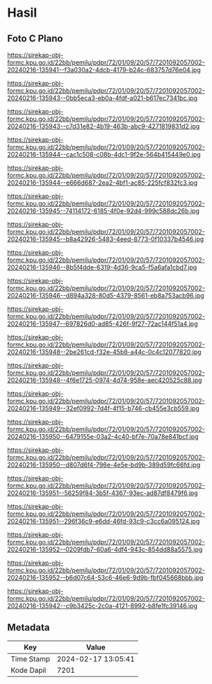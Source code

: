 # Hasil

## Foto C Plano

https://sirekap-obj-formc.kpu.go.id/22bb/pemilu/pdpr/72/01/09/20/57/7201092057002-20240216-135941--f3a030a2-4dcb-4179-b24c-683757d76e04.jpg

https://sirekap-obj-formc.kpu.go.id/22bb/pemilu/pdpr/72/01/09/20/57/7201092057002-20240216-135943--0bb5eca3-eb0a-4fdf-a021-b617ec7341bc.jpg

https://sirekap-obj-formc.kpu.go.id/22bb/pemilu/pdpr/72/01/09/20/57/7201092057002-20240216-135943--c7d31e82-4b19-463b-abc9-4271819831d2.jpg

https://sirekap-obj-formc.kpu.go.id/22bb/pemilu/pdpr/72/01/09/20/57/7201092057002-20240216-135944--cac1c508-c08b-4dc1-9f2e-564b415449e0.jpg

https://sirekap-obj-formc.kpu.go.id/22bb/pemilu/pdpr/72/01/09/20/57/7201092057002-20240216-135944--e666d687-2ea2-4bf1-ac85-225fcf832fc3.jpg

https://sirekap-obj-formc.kpu.go.id/22bb/pemilu/pdpr/72/01/09/20/57/7201092057002-20240216-135945--74114172-6185-4f0e-92d4-999c588dc26b.jpg

https://sirekap-obj-formc.kpu.go.id/22bb/pemilu/pdpr/72/01/09/20/57/7201092057002-20240216-135945--b8a42926-5483-4eed-8773-0f10337b4546.jpg

https://sirekap-obj-formc.kpu.go.id/22bb/pemilu/pdpr/72/01/09/20/57/7201092057002-20240216-135946--8b5f4dde-6319-4d36-9ca5-f5a6afa1cbd7.jpg

https://sirekap-obj-formc.kpu.go.id/22bb/pemilu/pdpr/72/01/09/20/57/7201092057002-20240216-135946--d894a328-80d5-4379-8561-eb8a753acb96.jpg

https://sirekap-obj-formc.kpu.go.id/22bb/pemilu/pdpr/72/01/09/20/57/7201092057002-20240216-135947--697826d0-ad85-426f-9f27-72ac144f51a4.jpg

https://sirekap-obj-formc.kpu.go.id/22bb/pemilu/pdpr/72/01/09/20/57/7201092057002-20240216-135948--2be261cd-f32e-45b8-a44c-0c4c12077820.jpg

https://sirekap-obj-formc.kpu.go.id/22bb/pemilu/pdpr/72/01/09/20/57/7201092057002-20240216-135948--4f6e1725-0974-4d74-958e-aec420525c88.jpg

https://sirekap-obj-formc.kpu.go.id/22bb/pemilu/pdpr/72/01/09/20/57/7201092057002-20240216-135949--32ef0992-7d4f-4f15-b746-cb455e3cb559.jpg

https://sirekap-obj-formc.kpu.go.id/22bb/pemilu/pdpr/72/01/09/20/57/7201092057002-20240216-135950--6479155e-03a2-4c40-bf7e-70a78e841bcf.jpg

https://sirekap-obj-formc.kpu.go.id/22bb/pemilu/pdpr/72/01/09/20/57/7201092057002-20240216-135950--d807d6f4-796e-4e5e-bd9b-389d59fc66fd.jpg

https://sirekap-obj-formc.kpu.go.id/22bb/pemilu/pdpr/72/01/09/20/57/7201092057002-20240216-135951--56259f84-3b5f-4367-93ec-ad87df8479f6.jpg

https://sirekap-obj-formc.kpu.go.id/22bb/pemilu/pdpr/72/01/09/20/57/7201092057002-20240216-135951--296f36c9-e6dd-46fd-93c9-c3cc6a095124.jpg

https://sirekap-obj-formc.kpu.go.id/22bb/pemilu/pdpr/72/01/09/20/57/7201092057002-20240216-135952--0209fdb7-60a6-4df4-943c-854dd88a5575.jpg

https://sirekap-obj-formc.kpu.go.id/22bb/pemilu/pdpr/72/01/09/20/57/7201092057002-20240216-135952--b6d07c64-53c6-46e6-9d9b-fbf045668bbb.jpg

https://sirekap-obj-formc.kpu.go.id/22bb/pemilu/pdpr/72/01/09/20/57/7201092057002-20240216-135942--c9b3425c-2c0a-4121-8992-b8fe1fc39146.jpg


## Metadata

| Key        | Value               |
| ---------- | ------------------- |
| Time Stamp | 2024-02-17 13:05:41 |
| Kode Dapil | 7201                |



